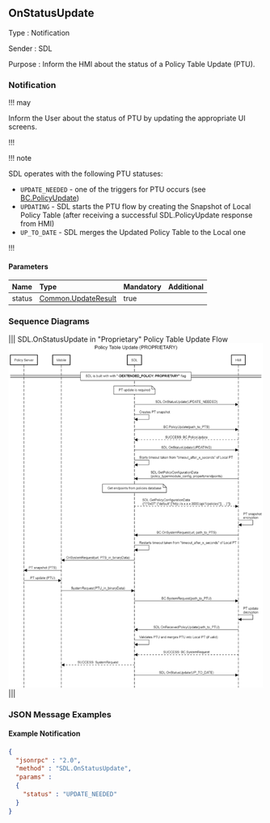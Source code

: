 ## OnStatusUpdate

Type
: Notification

Sender
: SDL

Purpose
: Inform the HMI about the status of a Policy Table Update (PTU).

### Notification

!!! may

Inform the User about the status of PTU by updating the appropriate UI screens.

!!!

!!! note

SDL operates with the following PTU statuses:
- `UPDATE_NEEDED` - one of the triggers for PTU occurs (see [BC.PolicyUpdate](https://smartdevicelink.com/en/docs/hmi/master/basiccommunication/policyupdate/))
- `UPDATING` - SDL starts the PTU flow by creating the Snapshot of Local Policy Table (after receiving a successful SDL.PolicyUpdate response from HMI)
- `UP_TO_DATE` - SDL merges the Updated Policy Table to the Local one

!!!

#### Parameters

|Name|Type|Mandatory|Additional|
|:---|:---|:--------|:---------|
|status|[Common.UpdateResult](../../common/enums/#updateresult)|true||

### Sequence Diagrams

|||
SDL.OnStatusUpdate in "Proprietary" Policy Table Update Flow
![OnStatusUpdate](./assets/OnStatusUpdate_in_Proprietary_PTU_flow.png)
|||

### JSON Message Examples

#### Example Notification

```json
{
  "jsonrpc" : "2.0",
  "method" : "SDL.OnStatusUpdate",
  "params" :  
  {
    "status" : "UPDATE_NEEDED"
  }
}
```
